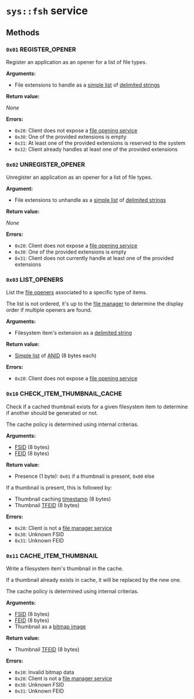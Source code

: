 # `sys::fsh` service

## Methods

### `0x01` REGISTER_OPENER

Register an application as an opener for a list of file types.

**Arguments:**

- File extensions to handle as a [simple list](../kernel/data-structures.md#simple-lists) of [delimited strings](../kernel/data-structures.md#delimited-strings)

**Return value:**

_None_

**Errors:**

- `0x20`: Client does not expose a [file opening service](../integration-services/file-openers.md)
- `0x30`: One of the provided extensions is empty
- `0x31`: At least one of the provided extensions is reserved to the system
- `0x32`: Client already handles at least one of the provided extensions

### `0x02` UNREGISTER_OPENER

Unregister an application as an opener for a list of file types.

**Argument:**

- File extensions to unhandle as a [simple list](../kernel/data-structures.md#simple-lists) of [delimited strings](../kernel/data-structures.md#delimited-strings)

**Return value:**

_None_

**Errors:**

- `0x20`: Client does not expose a [file opening service](../integration-services/file-openers.md)
- `0x30`: One of the provided extensions is empty
- `0x31`: Client does not currently handle at least one of the provided extensions

### `0x03` LIST_OPENERS

List the [file openers](../integration-services/file-openers.md) associated to a specific type of items.

The list is not ordered, it's up to the [file manager](../integration-services/file-managers.md) to determine the display order if multiple openers are found.

**Arguments:**

- Filesystem item's extension as a [delimited string](../kernel/data-structures.md#delimited-strings)

**Return value:**

- [Simple list](../kernel/data-structures.md#simple-lists) of [ANID](../applications-libraries.md#application-identifier) (8 bytes each)

**Errors:**

- `0x20`: Client does not expose a [file opening service](../integration-services/file-openers.md)

### `0x10` CHECK_ITEM_THUMBNAIL_CACHE

Check if a cached thumbnail exists for a given filesystem item to determine if another should be generated or not.

The cache policy is determined using internal criterias.

**Arguments:**

- [FSID](../filesystem.md#filesystem-unique-identifier) (8 bytes)
- [FEID](../filesystem.md#element-unique-identifier) (8 bytes)

**Return value:**

- Presence (1 byte): `0x01` if a thumbnail is present, `0x00` else

If a thumbnail is present, this is followed by:

- Thumbnail caching [timestamp](../kernel/data-structures.md#timestamps) (8 bytes)
- Thumbnail [TFEID](../filesystem.md#temporary-feid) (8 bytes)

**Errors:**

- `0x20`: Client is not a [file manager service](../integration-services/file-managers.md)
- `0x30`: Unknown FSID
- `0x31`: Unknown FEID

### `0x11` CACHE_ITEM_THUMBNAIL

Write a filesystem item's thumbnail in the cache.

If a thumbnail already exists in cache, it will be replaced by the new one.

The cache policy is determined using internal criterias.

**Arguments:**

- [FSID](../filesystem.md#filesystem-unique-identifier) (8 bytes)
- [FEID](../filesystem.md#element-unique-identifier) (8 bytes)
- Thumbnail as a [bitmap image](../kernel/data-structures.md#bitmap-images)

**Return value:**

- Thumbnail [TFEID](../filesystem.md#temporary-feid) (8 bytes)

**Errors:**

- `0x10`: Invalid bitmap data
- `0x20`: Client is not a [file manager service](../integration-services/file-managers.md)
- `0x30`: Unknown FSID
- `0x31`: Unknown FEID
